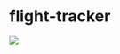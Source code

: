 # flight-tracker


<img src = "https://1.bp.blogspot.com/-RISSiLD2BJs/X0i5tLBeCuI/AAAAAAAACQc/KsKQRV_PFtoACzxiYNAMwiEUkZqyCysFgCNcBGAsYHQ/w640-h324/flight_tracking_apps_retake_small.gif">
